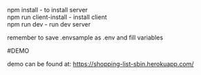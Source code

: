 npm install - to install server </br>
npm run client-install - install client</br>
npm run dev - run dev server</br>

remember to save .envsample as .env and fill variables

#DEMO

demo can be found at:
https://shopping-list-sbin.herokuapp.com/
